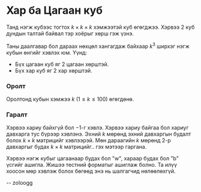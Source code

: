 Хар ба Цагаан куб
=================

Танд нэгж кубээс тогтох $k × k × k$ хэмжээтэй куб өгөгджээ. Хэрвээ $2$ куб дундын талтай байвал тэр хоёрыг хөрш гэж үзнэ.

Таны даалгавар бол дараах нөхцөл хангагдаж байхаар $k^3$ ширхэг нэгж кубын өнгийг хэвлэх юм. Үүнд:

 - Бүх цагаан куб яг $2$ цагаан хөрштэй.
 - Бүх хар куб яг $2$ хар хөрштэй.
 
### Оролт

Оролтонд кубын хэмжээ $k$ ($1 ≤ k ≤ 100$) өгөгдөнө.

### Гаралт

Хэрвээ хариу байхгүй бол $-1$-г хэвлэ. Хэрвээ хариу байгаа бол хариуг давхарга тус бүрээр хэвлэнэ. Эхний $k$ мөрөнд эхний давхаргын будалт болох $k × k$ матрицийг хэвлээрэй. Мөн дараагийн $k$ мөрөнд $2$-р давхаргыг будах $k × k$ матрицийг.. гэх мэтээр гаргана.

Хэрвээ нэгж кубыг цагаанаар будах бол "w", хараар будах бол "b" үсгийг ашигла. Жишээ тестний форматыг ашиглаж болно. Та илүү хоосон мөр хэвлэж болох бөгөөд энэ нь шалгагчид нөлөөлөхгүй.

-- zoloogg
